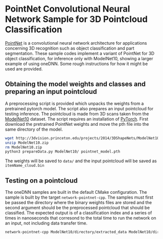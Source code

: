 # PointNet Convolutional Neural Network Sample for 3D Pointcloud Classification

[PointNet][pointnet-paper] is a convolutional neural network architecture for applications concerning 3D recognition such as object classification and part segmentation. These sample codes implement a variant of PointNet for 3D object classification, for inference only with ModelNet10, showing a larger example of using oneDNN. Some rough instructions for how it might be used are provided.

## Obtaining the model weights and classes and preparing an input pointcloud

A preprocessing script is provided which unpacks the weights from a pretrained pytorch model. The script also prepares an input pointcloud for testing inference. The pointcloud is made from 3D scans taken from the [ModelNet10][modelnet] dataset. The script requires an installation of [PyTorch][pytorch]. First download the pretrained PointNet weights and move the pth file into the same directory of the model.

```bash
wget http://3dvision.princeton.edu/projects/2014/3DShapeNets/ModelNet10.zip
unzip ModelNet10.zip
rm ModelNet10.zip
python3 prepareData.py ModelNet10/ pointnet_model.pth
```

The weights will be saved to `data/` and the input pointcloud will be saved as `itemName_cloud.bin`

## Testing on a pointcloud

The oneDNN samples are built in the default CMake configuration. The sample
is built by the target `network-pointnet-cpp`. The samples must first
be passed the directory where the binary weights files are stored and the second
argument should be the preprocessed pointcloud that should be classified. The expected
output is of a classification index and a series of times in nanoseconds that corresond
to the total time to run the network on an input, not including data transfer time.

```bash
network-pointnet-cpp ModelNet10/directory/extracted_data ModelNet10/directory/input_cloud/itemName_cloud.bin

```

[pointnet-paper]: https://arxiv.org/pdf/1612.00593.pdf
[pytorch]: https://pytorch.org/
[modelnet]: https://modelnet.cs.princeton.edu/

